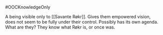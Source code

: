 #OOCKnowledgeOnly

A being visible only to [[Savante Røkr]]. Gives them empowered vision, does not seem to be fully under their control. Possibly has its own agenda.
What are they? They know what Røkr is, or once was.